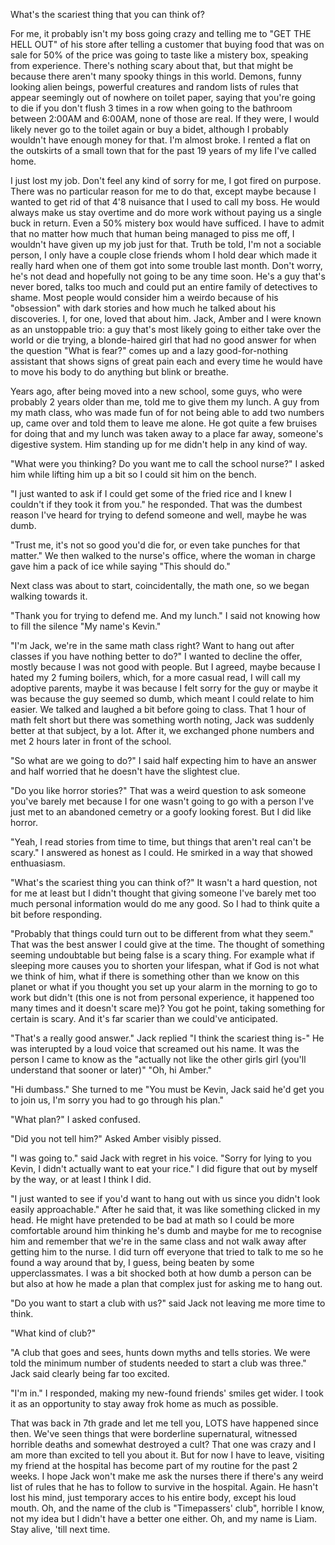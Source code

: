 What's the scariest thing that you can think of? 

For me, it probably isn't my boss going crazy and telling me to "GET THE HELL OUT" of his store after telling a customer that buying food that was on sale for 50% of the price was going to taste like a mistery box, speaking from experience. There's nothing scary about that, but that might be because there aren't many spooky things in this world. Demons, funny looking alien beings, powerful creatures and random lists of rules that appear seemingly out of nowhere on toilet paper, saying that you're going to die if you don't flush 3 times in a row when going to the bathroom between 2:00AM and 6:00AM, none of those are real. If they were, I would likely never go to the toilet again or buy a bidet, although I probably wouldn't have enough money for that. I'm almost broke. I rented a flat on the outskirts of a small town that for the past 19 years of my life I've called home.

I just lost my job. Don't feel any kind of sorry for me, I got fired on purpose. There was no particular reason for me to do that, except maybe because I wanted to get rid of that 4'8 nuisance that I used to call my boss. He would always make us stay overtime and do more work without paying us a single buck in return. Even a 50% mistery box would have sufficed. I have to admit that no matter how much that human being managed to piss me off, I wouldn't have given up my job just for that. Truth be told, I'm not a sociable person, I only have a couple close friends whom I hold dear which made it really hard when one of them got into some trouble last month. Don't worry, he's not dead and hopefully not going to be any time soon. He's a guy that's never bored, talks too much and could put an entire family of detectives to shame. Most people would consider him a weirdo because of his "obsession" with dark stories and how much he talked about his discoveries. I, for one, loved that about him. Jack, Amber and I were known as an unstoppable trio: a guy that's most likely going to either take over the world or die trying, a blonde-haired girl that had no good answer for when the question "What is fear?" comes up and a lazy good-for-nothing assistant that shows signs of great pain each and every time he would have to move his body to do anything but blink or breathe.

Years ago, after being moved into a new school, some guys, who were probably 2 years older than me, told me to give them my lunch. A guy from my math class, who was made fun of for not being able to add two numbers up, came over and told them to leave me alone. He got quite a few bruises for doing that and my lunch was taken away to a place far away, someone's digestive system. Him standing up for me didn't help in any kind of way.

"What were you thinking? Do you want me to call the school nurse?" I asked him while lifting him up a bit so I could sit him on the bench.

"I just wanted to ask if I could get some of the fried rice and I knew I couldn't if they took it from you." he responded. That was the dumbest reason I've heard for trying to defend someone and well, maybe he was dumb.

"Trust me, it's not so good you'd die for, or even take punches for that matter." We then walked to the nurse's office, where the woman in charge gave him a pack of ice while saying "This should do."

Next class was about to start, coincidentally, the math one, so we began walking towards it.

"Thank you for trying to defend me. And my lunch." I said not knowing how to fill the silence "My name's Kevin."

"I'm Jack, we're in the same math class right? Want to hang out after classes if you have nothing better to do?" I wanted to decline the offer, mostly because I was not good with people. But I agreed, maybe because I hated my 2 fuming boilers, which, for a more casual read, I will call my adoptive parents, maybe it was because I felt sorry for the guy or maybe it was because the guy seemed so dumb, which meant I could relate to him easier. We talked and laughed a bit before going to class. That 1 hour of math felt short but there was something worth noting, Jack was suddenly better at that subject, by a lot. After it, we exchanged phone numbers and met 2 hours later in front of the school.

"So what are we going to do?" I said half expecting him to have an answer and half worried that he doesn't have the slightest clue.

"Do you like horror stories?" That was a weird question to ask someone you've barely met because I for one wasn't going to go with a person I've just met to an abandoned cemetry or a goofy looking forest. But I did like horror.

"Yeah, I read stories from time to time, but things that aren't real can't be scary." I answered as honest as I could. He smirked in a way that showed enthuasiasm.

"What's the scariest thing you can think of?" It wasn't a hard question, not for me at least but I didn't thought that giving someone I've barely met too much personal information would do me any good. So I had to think quite a bit before responding.

"Probably that things could turn out to be different from what they seem." That was the best answer I could give at the time. The thought of something seeming undoubtable but being false is a scary thing. For example what if sleeping more causes you to shorten your lifespan, what if God is not what we think of him, what if there is something other than we know on this planet or what if you thought you set up your alarm in the morning to go to work but didn't (this one is not from personal experience, it happened too many times and it doesn't scare me)? You got he point, taking something for certain is scary. And it's far scarier than we could've anticipated.

"That's a really good answer." Jack replied "I think the scariest thing is-" He was interupted by a loud voice that screamed out his name. It was the person I came to know as the "actually not like the other girls girl (you'll understand that sooner or later)" "Oh, hi Amber."

"Hi dumbass." She turned to me "You must be Kevin, Jack said he'd get you to join us, I'm sorry you had to go through his plan."

"What plan?" I asked confused.

"Did you not tell him?" Asked Amber visibly pissed.

"I was going to." said Jack with regret in his voice. "Sorry for lying to you Kevin, I didn't actually want to eat your rice." I did figure that out by myself by the way, or at least I think I did.

"I just wanted to see if you'd want to hang out with us since you didn't look easily approachable." After he said that, it was like something clicked in my head. He might have pretended to be bad at math so I could be more comfortable around him thinking he's dumb and maybe for me to recognise him and remember that we're in the same class and not walk away after getting him to the nurse. I did turn off everyone that tried to talk to me so he found a way around that by, I guess, being beaten by some upperclassmates. I was a bit shocked both at how dumb a person can be but also at how he made a plan that complex just for asking me to hang out.

"Do you want to start a club with us?" said Jack not leaving me more time to think.

"What kind of club?"

"A club that goes and sees, hunts down myths and tells stories. We were told the minimum number of students needed to start a club was three." Jack said clearly being far too excited.

"I'm in." I responded, making my new-found friends' smiles get wider. I took it as an opportunity to stay away frok home as much as possible.

That was back in 7th grade and let me tell you, LOTS have happened since then. We've seen things that were borderline supernatural, witnessed horrible deaths and somewhat destroyed a cult? That one was crazy and I am more than excited to tell you about it. But for now I have to leave, visiting my friend at the hospital has become part of my routine for the past 2 weeks. I hope Jack won't make me ask the nurses there if there's any weird list of rules that he has to follow to survive in the hospital. Again. He hasn't lost his mind, just temporary acces to his entire body, except his loud mouth. Oh, and the name of the club is "Timepassers' club", horrible I know, not my idea but I didn't have a better one either. Oh, and my name is Liam. Stay alive, 'till next time.